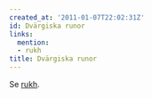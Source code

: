 ```yaml
---
created_at: '2011-01-07T22:02:31Z'
id: Dvärgiska runor
links:
  mention:
  - rukh
title: Dvärgiska runor
---
```


Se [rukh].

  [rukh]: rukh